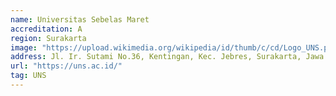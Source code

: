 ```yaml
---
name: Universitas Sebelas Maret
accreditation: A
region: Surakarta
image: "https://upload.wikimedia.org/wikipedia/id/thumb/c/cd/Logo_UNS.png/180px-Logo_UNS.png"
address: Jl. Ir. Sutami No.36, Kentingan, Kec. Jebres, Surakarta, Jawa Tengah 57126
url: "https://uns.ac.id/"
tag: UNS
---
```

